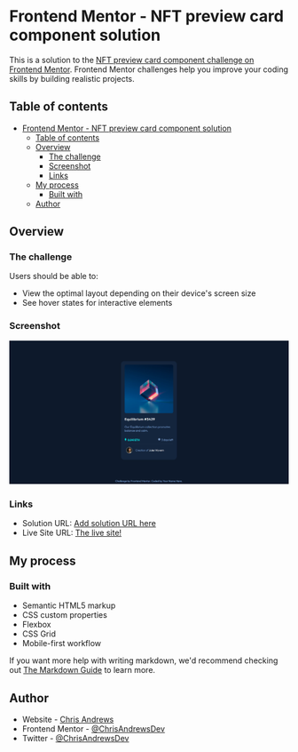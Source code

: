 # Frontend Mentor - NFT preview card component solution

This is a solution to the [NFT preview card component challenge on Frontend Mentor](https://www.frontendmentor.io/challenges/nft-preview-card-component-SbdUL_w0U). Frontend Mentor challenges help you improve your coding skills by building realistic projects. 

## Table of contents

- [Frontend Mentor - NFT preview card component solution](#frontend-mentor---nft-preview-card-component-solution)
  - [Table of contents](#table-of-contents)
  - [Overview](#overview)
    - [The challenge](#the-challenge)
    - [Screenshot](#screenshot)
    - [Links](#links)
  - [My process](#my-process)
    - [Built with](#built-with)
  - [Author](#author)


## Overview

### The challenge

Users should be able to:

- View the optimal layout depending on their device's screen size
- See hover states for interactive elements

### Screenshot

![](./images/Screenshot_2.png)


### Links

- Solution URL: [Add solution URL here](https://your-solution-url.com)
- Live Site URL: [The live site!](https://nft-preview-card-component-main-nu.vercel.app/)

## My process

### Built with

- Semantic HTML5 markup
- CSS custom properties
- Flexbox
- CSS Grid
- Mobile-first workflow



If you want more help with writing markdown, we'd recommend checking out [The Markdown Guide](https://www.markdownguide.org/) to learn more.


## Author

- Website - [Chris Andrews](https://github.com/ChrisAndrewsDev)
- Frontend Mentor - [@ChrisAndrewsDev](https://www.frontendmentor.io/profile/ChrisAndrewsDev)
- Twitter - [@ChrisAndrewsDev](https://twitter.com/ChrisAndrewsDev)

